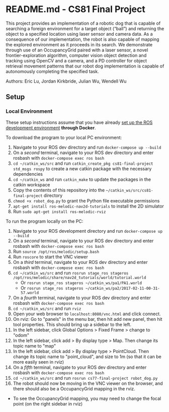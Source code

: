 # README.md - CS81 Final Project

This project provides an implementation of a robotic dog that is capable of searching a foreign environment for a target object (“ball”) and returning the object to a specified location using laser sensor and camera data. As a consequence of our implementation, the robot is also capable of mapping the explored environment as it proceeds in its search. We demonstrate through use of an OccupancyGrid paired with a laser sensor, a novel frontier-exploration algorithm, computer vision object detection and tracking using OpenCV and a camera, and a PD controller for object retrieval movement patterns that our robot dog implementation is capable of autonomously completing the specified task.

Authors: Eric Lu, Jordan Kirkbride, Julian Wu, Wendell Wu

## Setup

### Local Environment

These setup instructions assume that you have already [set up the ROS development environment](https://canvas.dartmouth.edu/courses/58298/pages/instructions-for-setting-up-ros-directly-ubuntu-or-docker) **through Docker**.

To download the program to your local PC environment:

1. Navigate to your ROS dev directory and run `docker-compose up --build`
2. On a *second* terminal, navigate to your ROS dev directory and enter rosbash with `docker-compose exec ros bash`
3. `cd ~/catkin_ws/src` and run `catkin_create_pkg cs81-final-project std_msgs rospy` to create a new catkin package with the necessary dependencies
4. `cd ~/catkin_ws` and run `catkin_make` to update the packages in the catkin workspace
5. Copy the contents of this repository into the `~/catkin_ws/src/cs81-final-project` directory
6. `chmod +x robot_dog.py` to grant the Python file executable permissions
7. `apt-get install ros-melodic-nav2d-tutorials` to install the 2D simulator
8. Run `sudo apt-get install ros-melodic-rviz`

To run the program locally on the PC:

1. Navigate to your ROS development directory and run `docker-compose up --build`
2. On a *second* terminal, navigate to your ROS dev directory and enter rosbash with `docker-compose exec ros bash`
3. Run `source /opt/ros/melodic/setup.bash`
4. Run `roscore` to start the VNC viewer
5. On a *third* terminal, navigate to your ROS dev directory and enter rosbash with `docker-compose exec ros bash`
6. `cd ~/catkin_ws/src` and run `rosrun stage_ros stageros /opt/ros/melodic/share/nav2d_tutorials/world/tutorial.world`
   - Or `rosrun stage_ros stageros ~/catkin_ws/pa1/PA1.world`
   - Or `rosrun stage_ros stageros ~/catkin_ws/pa2/2017-02-11-00-31-57.world`
7. On a *fourth* terminal, navigate to your ROS dev directory and enter rosbash with `docker-compose exec ros bash`
8. `cd ~/catkin_ws/src` and run `rviz`
9. Open your web browser to `localhost:8080/vnc.html` and click connect.
10. On rviz: Go to "panels" in the menu bar, then hit add new panel, then hit tool properties. This should bring up a sidebar to the left.
11. In the left sidebar, click Global Options > Fixed Frame > change to "odom"
12. In the left sidebar, click add > By display type > Map. Then change its topic name to "map"
13. In the left sidebar, click add > By display type > PointCloud. Then change its topic name to "point_cloud", and size to 1m (so that it can be more easily seen in rviz)
14. On a *fifth* terminal, navigate to your ROS dev directory and enter rosbash with `docker-compose exec ros bash`
15. `cd ~/catkin_ws/src` and run `rosrun cs77-final-project robot_dog.py`
16. The robot should now be moving in the VNC viewer on the browser, and there should also be a OccupancyGrid mapping in the rviz.
   - To see the OccupancyGrid mapping, you may need to change the focal point (on the right sidebar in rviz)